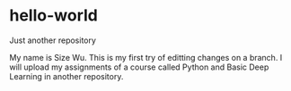 # hello-world
Just another repository

My name is Size Wu. This is my first try of editting changes on a branch. I will upload my assignments of a course called Python and Basic Deep Learning in another repository.
